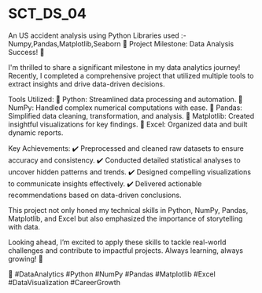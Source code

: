# SCT_DS_04
An US accident analysis using Python Libraries used :- Numpy,Pandas,Matplotlib,Seaborn
🌟 Project Milestone: Data Analysis Success! 🌟

I'm thrilled to share a significant milestone in my data analytics journey! Recently, I completed a comprehensive project that utilized multiple tools to extract insights and drive data-driven decisions.

Tools Utilized:
🔹 Python: Streamlined data processing and automation.
🔹 NumPy: Handled complex numerical computations with ease.
🔹 Pandas: Simplified data cleaning, transformation, and analysis.
🔹 Matplotlib: Created insightful visualizations for key findings.
🔹 Excel: Organized data and built dynamic reports.

Key Achievements:
✔️ Preprocessed and cleaned raw datasets to ensure accuracy and consistency.
✔️ Conducted detailed statistical analyses to uncover hidden patterns and trends.
✔️ Designed compelling visualizations to communicate insights effectively.
✔️ Delivered actionable recommendations based on data-driven conclusions.

This project not only honed my technical skills in Python, NumPy, Pandas, Matplotlib, and Excel but also emphasized the importance of storytelling with data.

Looking ahead, I’m excited to apply these skills to tackle real-world challenges and contribute to impactful projects. Always learning, always growing! 🚀

🔗 #DataAnalytics #Python #NumPy #Pandas #Matplotlib #Excel #DataVisualization #CareerGrowth
